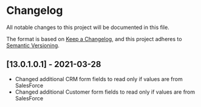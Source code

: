 # Changelog
All notable changes to this project will be documented in this file.

The format is based on [Keep a Changelog](https://keepachangelog.com/en/1.0.0/),
and this project adheres to [Semantic Versioning](https://semver.org/spec/v2.0.0.html).

## [13.0.1.0.1] - 2021-03-28
   - Changed additional CRM form fields to read only if values are from SalesForce
   - Changed additional Customer form fields to read only if values are from SalesForce
